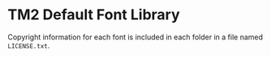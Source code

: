 TM2 Default Font Library
========================

Copyright information for each font is included in each folder in a file named `LICENSE.txt`.

